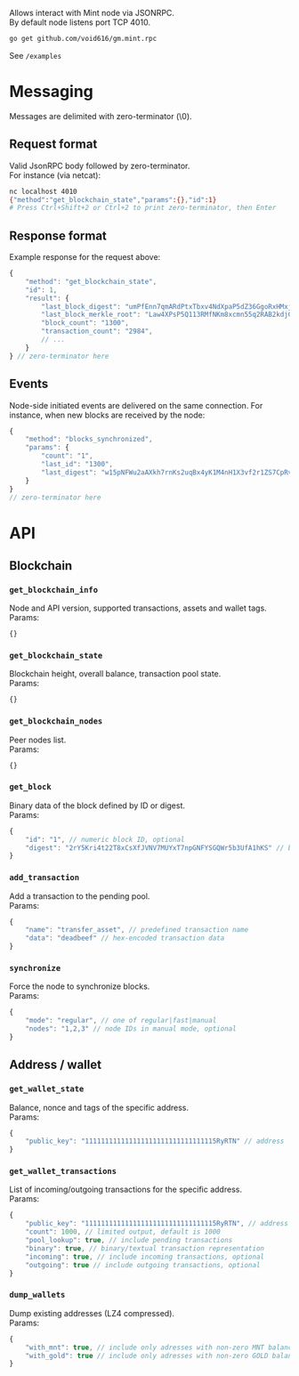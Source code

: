 Allows interact with Mint node via JSONRPC. \
By default node listens port TCP 4010.

```sh
go get github.com/void616/gm.mint.rpc
```

See `/examples`

# Messaging

Messages are delimited with zero-terminator (\0).

## Request format

Valid JsonRPC body followed by zero-terminator. \
For instance (via netcat):
```sh
nc localhost 4010
{"method":"get_blockchain_state","params":{},"id":1}
# Press Ctrl+Shift+2 or Ctrl+2 to print zero-terminator, then Enter
```

## Response format

Example response for the request above:
```js
{
	"method": "get_blockchain_state",
	"id": 1,
	"result": {
		"last_block_digest": "umPfEnn7qmARdPtxTbxv4NdXpaP5dZ36GgoRxHMxjji97P2cg",
		"last_block_merkle_root": "Law4XPsP5Q113RMfNKm8xcmn55q2RAB2kdjG76rMTjBBjHHZ8",
		"block_count": "1300",
		"transaction_count": "2984",
		// ...
	}
} // zero-terminator here
```

## Events

Node-side initiated events are delivered on the same connection. For instance, when new blocks are received by the node:
```js
{
	"method": "blocks_synchronized",
	"params": {
		"count": "1",
		"last_id": "1300",
		"last_digest": "w15pNFWu2aAXkh7rnKs2uqBx4yK1M4nH1X3vf2r1ZS7CpRvsx"
	}
}
// zero-terminator here
```

# API

## Blockchain

### `get_blockchain_info`
Node and API version, supported transactions, assets and wallet tags. \
Params:
```js
{}
```

### `get_blockchain_state`
Blockchain height, overall balance, transaction pool state. \
Params:
```js
{}
```

### `get_blockchain_nodes`
Peer nodes list. \
Params:
```js
{}
```

### `get_block`
Binary data of the block defined by ID or digest. \
Params:
```js
{ 
	"id": "1", // numeric block ID, optional
	"digest": "2rY5Kri4t22T8xCsXfJVNV7MUYxT7npGNFYSGQWr5b3UfA1hKS" // block digest, optional
}
```

### `add_transaction`
Add a transaction to the pending pool. \
Params:
```js
{
	"name": "transfer_asset", // predefined transaction name
	"data": "deadbeef" // hex-encoded transaction data
}
```

### `synchronize`
Force the node to synchronize blocks. \
Params:
```js
{
	"mode": "regular", // one of regular|fast|manual
	"nodes": "1,2,3" // node IDs in manual mode, optional
}
``` 

## Address / wallet

### `get_wallet_state`
Balance, nonce and tags of the specific address. \
Params:
```js
{
	"public_key": "111111111111111111111111111111115RyRTN" // address
}
```

### `get_wallet_transactions`
List of incoming/outgoing transactions for the specific address. \
Params:
```js
{
	"public_key": "111111111111111111111111111111115RyRTN", // address
	"count": 1000, // limited output, default is 1000
	"pool_lookup": true, // include pending transactions
	"binary": true, // binary/textual transaction representation
	"incoming": true, // include incoming transactions, optional
	"outgoing": true // include outgoing transactions, optional
}
```

### `dump_wallets`
Dump existing addresses (LZ4 compressed). \
Params:
```js
{
	"with_mnt": true, // include only adresses with non-zero MNT balance, optional
	"with_gold": true // include only adresses with non-zero GOLD balance, optional
}
```
